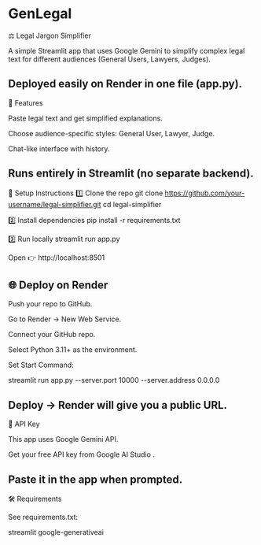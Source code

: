 # GenLegal
⚖️ Legal Jargon Simplifier

A simple Streamlit app that uses Google Gemini to simplify complex legal text for different audiences (General Users, Lawyers, Judges).

Deployed easily on Render in one file (app.py).
--------------------------------------------------------------------------------------------------------------------------------------------
🚀 Features

Paste legal text and get simplified explanations.

Choose audience-specific styles: General User, Lawyer, Judge.

Chat-like interface with history.

Runs entirely in Streamlit (no separate backend).
--------------------------------------------------------------------------------------------------------------------------------------------
🔑 Setup Instructions
1️⃣ Clone the repo
git clone https://github.com/your-username/legal-simplifier.git
cd legal-simplifier

2️⃣ Install dependencies
pip install -r requirements.txt

3️⃣ Run locally
streamlit run app.py


Open 👉 http://localhost:8501

🌐 Deploy on Render
--------------------------------------------------------------------------------------------------------------------------------------------
Push your repo to GitHub.

Go to Render
 → New Web Service.

Connect your GitHub repo.

Select Python 3.11+ as the environment.

Set Start Command:

streamlit run app.py --server.port 10000 --server.address 0.0.0.0


Deploy → Render will give you a public URL.
--------------------------------------------------------------------------------------------------------------------------------------------
🔑 API Key

This app uses Google Gemini API.

Get your free API key from Google AI Studio
.

Paste it in the app when prompted.
--------------------------------------------------------------------------------------------------------------------------------------------
🛠 Requirements

See requirements.txt:

streamlit
google-generativeai
